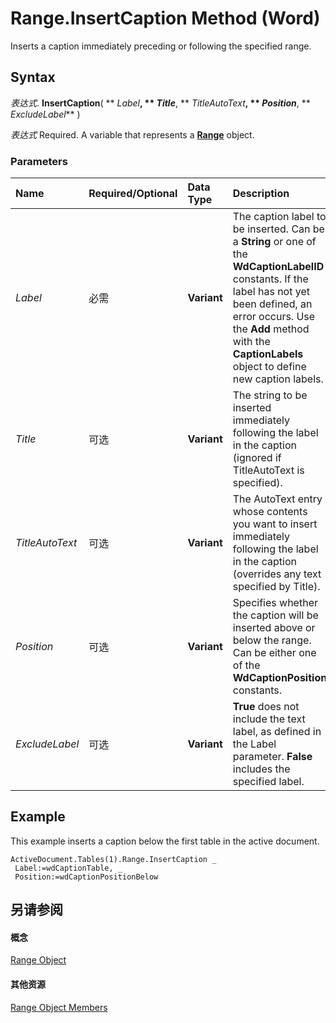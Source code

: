 
# Range.InsertCaption Method (Word)

Inserts a caption immediately preceding or following the specified range.


## Syntax

 _表达式_. **InsertCaption**( ** _Label_**, ** _Title_**, ** _TitleAutoText_**, ** _Position_**, ** _ExcludeLabel_** )

 _表达式_ Required. A variable that represents a **[Range](15a7a1c4-5f3f-5b6e-60e9-29688de3f274.md)** object.


### Parameters



|**Name**|**Required/Optional**|**Data Type**|**Description**|
|:-----|:-----|:-----|:-----|
| _Label_|必需|**Variant**|The caption label to be inserted. Can be a  **String** or one of the **WdCaptionLabelID** constants. If the label has not yet been defined, an error occurs. Use the **Add** method with the **CaptionLabels** object to define new caption labels.|
| _Title_|可选|**Variant**|The string to be inserted immediately following the label in the caption (ignored if TitleAutoText is specified).|
| _TitleAutoText_|可选|**Variant**|The AutoText entry whose contents you want to insert immediately following the label in the caption (overrides any text specified by Title).|
| _Position_|可选|**Variant**|Specifies whether the caption will be inserted above or below the range. Can be either one of the  **WdCaptionPosition** constants.|
| _ExcludeLabel_|可选|**Variant**|**True** does not include the text label, as defined in the Label parameter. **False** includes the specified label.|

## Example

This example inserts a caption below the first table in the active document.


```
ActiveDocument.Tables(1).Range.InsertCaption _ 
 Label:=wdCaptionTable, _ 
 Position:=wdCaptionPositionBelow
```


## 另请参阅


#### 概念


[Range Object](15a7a1c4-5f3f-5b6e-60e9-29688de3f274.md)
#### 其他资源


[Range Object Members](http://msdn.microsoft.com/library/3c4a36d9-2a80-5aaf-827b-275a52bfa193%28Office.15%29.aspx)